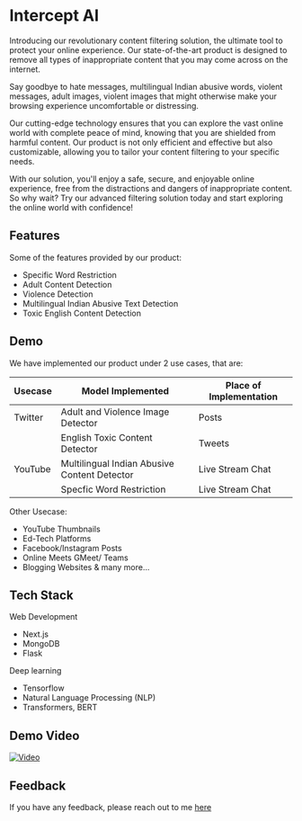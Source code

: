 
# Intercept AI

Introducing our revolutionary content filtering solution, the ultimate tool to protect your online experience. Our state-of-the-art product is designed to remove all types of inappropriate content that you may come across on the internet.

Say goodbye to hate messages, multilingual Indian abusive words, violent messages, adult images, violent images that might otherwise make your browsing experience uncomfortable or distressing.

Our cutting-edge technology ensures that you can explore the vast online world with complete peace of mind, knowing that you are shielded from harmful content. Our product is not only efficient and effective but also customizable, allowing you to tailor your content filtering to your specific needs.

With our solution, you'll enjoy a safe, secure, and enjoyable online experience, free from the distractions and dangers of inappropriate content. So why wait? Try our advanced filtering solution today and start exploring the online world with confidence!


## Features

Some of the features provided by our product:

- Specific Word Restriction
- Adult Content Detection
- Violence Detection
- Multilingual Indian Abusive Text Detection
- Toxic English Content Detection 

## Demo

We have implemented our product under 2 use cases, that are:

|Usecase |Model Implemented |Place of Implementation|
|--- | --- | --- |
|Twitter| Adult and Violence Image Detector|Posts|
| | English Toxic Content Detector |Tweets|
|YouTube|Multilingual Indian Abusive Content Detector|Live Stream Chat|
||Specfic Word Restriction|Live Stream Chat|
      
Other Usecase:
- YouTube Thumbnails
- Ed-Tech Platforms
- Facebook/Instagram Posts
- Online Meets GMeet/ Teams
- Blogging Websites
& many more...


## Tech Stack

Web Development

- Next.js
- MongoDB
- Flask

Deep learning
- Tensorflow
- Natural Language Processing (NLP)
- Transformers, BERT



## Demo Video
[![Video](https://img.youtube.com/vi/kFEqAKKIv6o/0.jpg)](https://www.youtube.com/watch?v=kFEqAKKIv6o)

## Feedback

If you have any feedback, please reach out to me [here](https://ssahibsingh.github.io/#contact)
